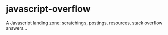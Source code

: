 # javascript-overflow
A Javascript landing zone: scratchings, postings, resources, stack overflow answers...



